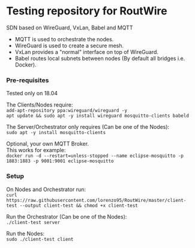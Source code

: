 # Testing repository for RoutWire

SDN based on WireGuard, VxLan, Babel and MQTT
 - MQTT is used to orchestrate the nodes.
 - WireGuard is used to create a secure mesh.
 - VxLan provides a "normal" interface on top of WireGuard.
 - Babel routes local subnets between nodes (By default all bridges i.e. Docker).
  
### Pre-requisites
Tested only on 18.04  
  
The Clients/Nodes require:  
`add-apt-repository ppa:wireguard/wireguard -y`  
`apt update && sudo apt -y install wireguard mosquitto-clients babeld`  
  
The Server/Orchestrator only requires (Can be one of the Nodes):  
`sudo apt -y install mosquitto-clients`  
  
Optional, your own MQTT Broker.  
This works for example:  
`docker run -d --restart=unless-stopped --name eclipse-mosquitto -p 1883:1883 -p 9001:9001 eclipse-mosquitto`  
  
### Setup
On Nodes and Orchestrator run:  
`curl https://raw.githubusercontent.com/lorenzo95/RoutWire/master/client-test --output client-test && chmod +x client-test`  

Run the Orchestrator (Can be one of the Nodes):  
`./client-test server`  
  
Run the Nodes:  
`sudo ./client-test client`
